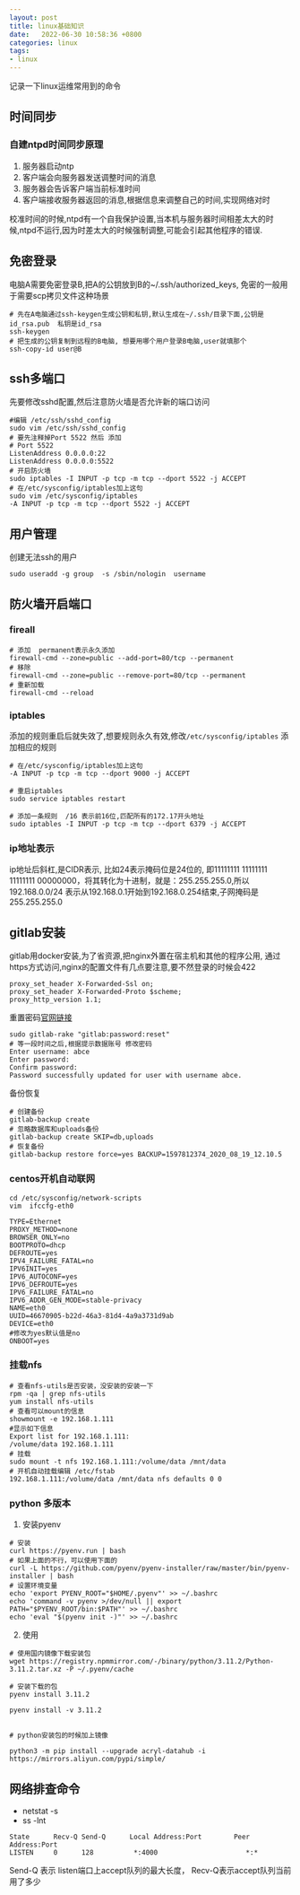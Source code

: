 ```yaml
---
layout: post
title: linux基础知识
date:   2022-06-30 10:58:36 +0800
categories: linux
tags:
- linux
---
```


记录一下linux运维常用到的命令

## 时间同步

### 自建ntpd时间同步原理

1. 服务器启动ntp
2. 客户端会向服务器发送调整时间的消息
3. 服务器会告诉客户端当前标准时间
4. 客户端接收服务器返回的消息,根据信息来调整自己的时间,实现网络对时

校准时间的时候,ntpd有一个自我保护设置,当本机与服务器时间相差太大的时候,ntpd不运行,因为时差太大的时候强制调整,可能会引起其他程序的错误.

## 免密登录

电脑A需要免密登录B,把A的公钥放到B的~/.ssh/authorized_keys, 免密的一般用于需要scp拷贝文件这种场景

```shell
# 先在A电脑通过ssh-keygen生成公钥和私钥,默认生成在~/.ssh/目录下面,公钥是id_rsa.pub  私钥是id_rsa
ssh-keygen
# 把生成的公钥复制到远程的B电脑, 想要用哪个用户登录B电脑,user就填那个
ssh-copy-id user@B
```

## ssh多端口

先要修改sshd配置,然后注意防火墙是否允许新的端口访问

```shell
#编辑 /etc/ssh/sshd_config
sudo vim /etc/ssh/sshd_config
# 要先注释掉Port 5522 然后 添加
# Port 5522
ListenAddress 0.0.0.0:22
ListenAddress 0.0.0.0:5522
# 开启防火墙
sudo iptables -I INPUT -p tcp -m tcp --dport 5522 -j ACCEPT
# 在/etc/sysconfig/iptables加上这句
sudo vim /etc/sysconfig/iptables
-A INPUT -p tcp -m tcp --dport 5522 -j ACCEPT
```

## 用户管理

创建无法ssh的用户

```shell
sudo useradd -g group  -s /sbin/nologin  username
```

## 防火墙开启端口

### fireall
```shell
# 添加  permanent表示永久添加
firewall-cmd --zone=public --add-port=80/tcp --permanent
# 移除
firewall-cmd --zone=public --remove-port=80/tcp --permanent
# 重新加载
firewall-cmd --reload
```

### iptables

添加的规则重启后就失效了,想要规则永久有效,修改`/etc/sysconfig/iptables` 添加相应的规则

```shell
# 在/etc/sysconfig/iptables加上这句
-A INPUT -p tcp -m tcp --dport 9000 -j ACCEPT

# 重启iptables
sudo service iptables restart

# 添加一条规则  /16 表示前16位,匹配所有的172.17开头地址
sudo iptables -I INPUT -p tcp -m tcp --dport 6379 -j ACCEPT
```

### ip地址表示

ip地址后斜杠,是CIDR表示, 比如24表示掩码位是24位的, 即11111111 11111111 11111111 00000000，将其转化为十进制，就是：255.255.255.0,所以192.168.0.0/24 表示从192.168.0.1开始到192.168.0.254结束,子网掩码是255.255.255.0

## gitlab安装

gitlab用docker安装,为了省资源,把nginx外置在宿主机和其他的程序公用, 通过https方式访问,nginx的配置文件有几点要注意,要不然登录的时候会422

```nginx
proxy_set_header X-Forwarded-Ssl on;
proxy_set_header X-Forwarded-Proto $scheme;
proxy_http_version 1.1;
```

重置密码[官网链接](https://docs.gitlab.com/ee/security/reset_user_password.html#reset-your-root-password)

```shell
sudo gitlab-rake "gitlab:password:reset"
# 等一段时间之后,根据提示数据账号 修改密码
Enter username: abce
Enter password: 
Confirm password: 
Password successfully updated for user with username abce.
```

备份恢复

```shell
# 创建备份
gitlab-backup create
# 忽略数据库和uploads备份
gitlab-backup create SKIP=db,uploads
# 恢复备份
gitlab-backup restore force=yes BACKUP=1597812374_2020_08_19_12.10.5
```

### centos开机自动联网

```shell
cd /etc/sysconfig/network-scripts
vim  ifccfg-eth0

TYPE=Ethernet
PROXY_METHOD=none
BROWSER_ONLY=no
BOOTPROTO=dhcp
DEFROUTE=yes
IPV4_FAILURE_FATAL=no
IPV6INIT=yes
IPV6_AUTOCONF=yes
IPV6_DEFROUTE=yes
IPV6_FAILURE_FATAL=no
IPV6_ADDR_GEN_MODE=stable-privacy
NAME=eth0
UUID=46670905-b22d-46a3-81d4-4a9a3731d9ab
DEVICE=eth0
#修改为yes默认值是no
ONBOOT=yes

```

### 挂载nfs

```shell
# 查看nfs-utils是否安装，没安装的安装一下
rpm -qa | grep nfs-utils
yum install nfs-utils
# 查看可以mount的信息
showmount -e 192.168.1.111
#显示如下信息
Export list for 192.168.1.111:
/volume/data 192.168.1.111
# 挂载
sudo mount -t nfs 192.168.1.111:/volume/data /mnt/data
# 开机自动挂载编辑 /etc/fstab
192.168.1.111:/volume/data /mnt/data nfs defaults 0 0
```


### python 多版本

1. 安装pyenv

```shell
# 安装
curl https://pyenv.run | bash
# 如果上面的不行，可以使用下面的
curl -L https://github.com/pyenv/pyenv-installer/raw/master/bin/pyenv-installer | bash
# 设置环境变量
echo 'export PYENV_ROOT="$HOME/.pyenv"' >> ~/.bashrc
echo 'command -v pyenv >/dev/null || export PATH="$PYENV_ROOT/bin:$PATH"' >> ~/.bashrc
echo 'eval "$(pyenv init -)"' >> ~/.bashrc
```

2. 使用

```shell
# 使用国内镜像下载安装包
wget https://registry.npmmirror.com/-/binary/python/3.11.2/Python-3.11.2.tar.xz -P ~/.pyenv/cache

# 安装下载的包
pyenv install 3.11.2

pyenv install -v 3.11.2


# python安装包的时候加上镜像

python3 -m pip install --upgrade acryl-datahub -i https://mirrors.aliyun.com/pypi/simple/
```

## 网络排查命令

* netstat -s
* ss -lnt

```shell
State      Recv-Q Send-Q      Local Address:Port        Peer Address:Port 
LISTEN     0      128          *:4000                      *:*
```
Send-Q 表示 listen端口上accept队列的最大长度， Recv-Q表示accept队列当前用了多少